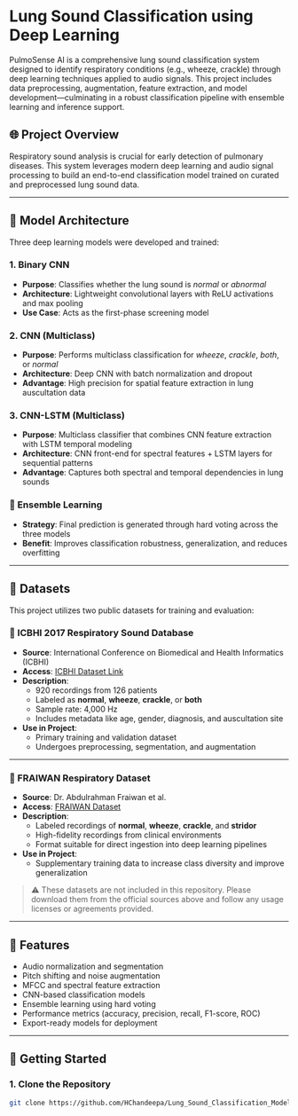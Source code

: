 # Lung Sound Classification using Deep Learning

PulmoSense AI is a comprehensive lung sound classification system designed to identify respiratory conditions (e.g., wheeze, crackle) through deep learning techniques applied to audio signals. This project includes data preprocessing, augmentation, feature extraction, and model development—culminating in a robust classification pipeline with ensemble learning and inference support.

## 🌐 Project Overview

Respiratory sound analysis is crucial for early detection of pulmonary diseases. This system leverages modern deep learning and audio signal processing to build an end-to-end classification model trained on curated and preprocessed lung sound data.

---

## 🧠 Model Architecture

Three deep learning models were developed and trained:

### 1. **Binary CNN**
- **Purpose**: Classifies whether the lung sound is *normal* or *abnormal*
- **Architecture**: Lightweight convolutional layers with ReLU activations and max pooling
- **Use Case**: Acts as the first-phase screening model

### 2. **CNN (Multiclass)**
- **Purpose**: Performs multiclass classification for *wheeze*, *crackle*, *both*, or *normal*
- **Architecture**: Deep CNN with batch normalization and dropout
- **Advantage**: High precision for spatial feature extraction in lung auscultation data

### 3. **CNN-LSTM (Multiclass)**
- **Purpose**: Multiclass classifier that combines CNN feature extraction with LSTM temporal modeling
- **Architecture**: CNN front-end for spectral features + LSTM layers for sequential patterns
- **Advantage**: Captures both spectral and temporal dependencies in lung sounds

### 🔁 Ensemble Learning
- **Strategy**: Final prediction is generated through hard voting across the three models
- **Benefit**: Improves classification robustness, generalization, and reduces overfitting

---

## 📁 Datasets

This project utilizes two public datasets for training and evaluation:

### 📌 ICBHI 2017 Respiratory Sound Database

- **Source**: International Conference on Biomedical and Health Informatics (ICBHI)
- **Access**: [ICBHI Dataset Link](https://bhichallenge.med.auth.gr/ICBHI_2017_Challenge)
- **Description**:
  - 920 recordings from 126 patients
  - Labeled as **normal**, **wheeze**, **crackle**, or **both**
  - Sample rate: 4,000 Hz
  - Includes metadata like age, gender, diagnosis, and auscultation site
- **Use in Project**:
  - Primary training and validation dataset
  - Undergoes preprocessing, segmentation, and augmentation

---

### 📌 FRAIWAN Respiratory Dataset

- **Source**: Dr. Abdulrahman Fraiwan et al.
- **Access**: [FRAIWAN Dataset](https://www.sciencedirect.com/science/article/pii/S2352340921001979)
- **Description**:
  - Labeled recordings of **normal**, **wheeze**, **crackle**, and **stridor**
  - High-fidelity recordings from clinical environments
  - Format suitable for direct ingestion into deep learning pipelines
- **Use in Project**:
  - Supplementary training data to increase class diversity and improve generalization

> ⚠️ These datasets are not included in this repository. Please download them from the official sources above and follow any usage licenses or agreements provided.

---

## 🧠 Features

- Audio normalization and segmentation
- Pitch shifting and noise augmentation
- MFCC and spectral feature extraction
- CNN-based classification models
- Ensemble learning using hard voting
- Performance metrics (accuracy, precision, recall, F1-score, ROC)
- Export-ready models for deployment

---

## 🧪 Getting Started

### 1. Clone the Repository

```bash
git clone https://github.com/HChandeepa/Lung_Sound_Classification_Models

